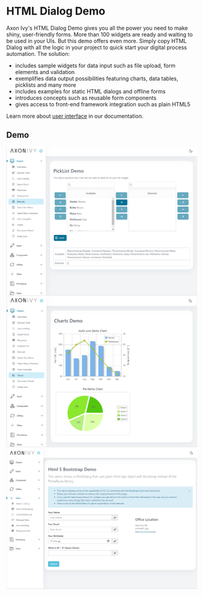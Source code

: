# HTML Dialog Demo
Axon Ivy's HTML Dialog Demo gives you all the power you need to make shiny,
user-friendly forms. More than 100 widgets are ready and waiting to be used in
your UIs. But this demo offers even more. Simply copy HTML Dialog with all the
logic in your project to quick start your digital process automation. The
solution:
 
- includes sample widgets for data input such as file upload, form elements and
  validation
- exemplifies data output possibilities featuring charts, data tables, picklists
  and many more
- includes examples for static HTML dialogs and offline forms
- introduces concepts such as reusable form components
- gives access to front-end framework integration such as plain HTML5

Learn more about [user interface](https://developer.axonivy.com/doc/9/designer-guide/user-interface/index.html)
in our documentation.

## Demo

![Html Dialog Demo 1](screen1.png "Html Dialog Demo 1")
![Html Dialog Demo 2](screen2.png "Html Dialog Demo 2")
![Html Dialog Demo 3](screen3.png "Html Dialog Demo 3")
